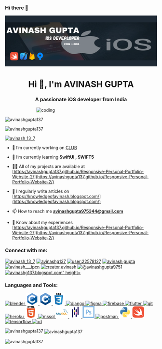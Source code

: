 ### Hi there 👋
![logo](https://github.com/Avinashgupta137/Avinashgupta137/blob/main/AVINASH%20GUPTA.png)

<h1 align="center">Hi 👋, I'm AVINASH GUPTA</h1>
<h3 align="center">A passionate iOS developer from India</h3>
<img align="right" alt="coding" width="400" src="https://user-images.githubusercontent.com/55389276/140866485-8fb1c876-9a8f-4d6a-98dc-08c4981eaf70.gif">  
<p align="left"> <img src="https://komarev.com/ghpvc/?username=avinashgupta137&label=Profile%20views&color=0e75b6&style=flat" alt="avinashgupta137" /> </p>

<p align="left"> <a href="https://github.com/ryo-ma/github-profile-trophy"><img src="https://github-profile-trophy.vercel.app/?username=avinashgupta137" alt="avinashgupta137" /></a> </p>

<p align="left"> <a href="https://twitter.com/avinash_13_7" target="blank"><img src="https://img.shields.io/twitter/follow/avinash_13_7?logo=twitter&style=for-the-badge" alt="avinash_13_7" /></a> </p>

- 🔭 I’m currently working on [CLUB](https://apps.apple.com/gb/app/entr-group/id1603640236)

- 🌱 I’m currently learning **SwiftUI , SWIFT5**

- 👨‍💻 All of my projects are available at [https://avinashgupta137.github.io/Responsive-Personal-Portfolio-Website-2/](https://avinashgupta137.github.io/Responsive-Personal-Portfolio-Website-2/)

- 📝 I regularly write articles on [https://knowledgeofavinash.blogspot.com/](https://knowledgeofavinash.blogspot.com/)

- 📫 How to reach me **avinashgupta975344@gmail.com**

- 📄 Know about my experiences [https://avinashgupta137.github.io/Responsive-Personal-Portfolio-Website-2/](https://avinashgupta137.github.io/Responsive-Personal-Portfolio-Website-2/)

<h3 align="left">Connect with me:</h3>
<p align="left">
<a href="https://twitter.com/avinash_13_7" target="blank"><img align="center" src="https://raw.githubusercontent.com/rahuldkjain/github-profile-readme-generator/master/src/images/icons/Social/twitter.svg" alt="avinash_13_7" height="30" width="40" /></a>
<a href="https://linkedin.com/in/avinashg137" target="blank"><img align="center" src="https://raw.githubusercontent.com/rahuldkjain/github-profile-readme-generator/master/src/images/icons/Social/linked-in-alt.svg" alt="avinashg137" height="30" width="40" /></a>
<a href="https://stackoverflow.com/users/user:22578127" target="blank"><img align="center" src="https://raw.githubusercontent.com/rahuldkjain/github-profile-readme-generator/master/src/images/icons/Social/stack-overflow.svg" alt="user:22578127" height="30" width="40" /></a>
<a href="https://fb.com/avinash gupta" target="blank"><img align="center" src="https://raw.githubusercontent.com/rahuldkjain/github-profile-readme-generator/master/src/images/icons/Social/facebook.svg" alt="avinash gupta" height="30" width="40" /></a>
<a href="https://instagram.com/avinash___ipcn" target="blank"><img align="center" src="https://raw.githubusercontent.com/rahuldkjain/github-profile-readme-generator/master/src/images/icons/Social/instagram.svg" alt="avinash___ipcn" height="30" width="40" /></a>
<a href="https://www.youtube.com/c/creator avinash" target="blank"><img align="center" src="https://raw.githubusercontent.com/rahuldkjain/github-profile-readme-generator/master/src/images/icons/Social/youtube.svg" alt="creator avinash" height="30" width="40" /></a>
<a href="https://www.hackerrank.com/@avinashgupta9751" target="blank"><img align="center" src="https://raw.githubusercontent.com/rahuldkjain/github-profile-readme-generator/master/src/images/icons/Social/hackerrank.svg" alt="@avinashgupta9751" height="30" width="40" /></a> <a href="https://avinashg137.blogspot.com/?zx=6fc57a05e5158ecb" target="blank"><img align="center" src="https://raw.githubusercontent.com/rahuldkjain/github-profile-readme-generator/master/src/images/icons/Social/blogger.svg" alt="avinashg137.blogspot.com” height="30" width="30" /></a>

</p>

<h3 align="left">Languages and Tools:</h3>
<p align="left"> <a href="https://www.blender.org/" target="_blank" rel="noreferrer"> <img src="https://download.blender.org/branding/community/blender_community_badge_white.svg" alt="blender" width="40" height="40"/> </a> <a href="https://www.cprogramming.com/" target="_blank" rel="noreferrer"> <img src="https://raw.githubusercontent.com/devicons/devicon/master/icons/c/c-original.svg" alt="c" width="40" height="40"/> </a> <a href="https://www.w3schools.com/cpp/" target="_blank" rel="noreferrer"> <img src="https://raw.githubusercontent.com/devicons/devicon/master/icons/cplusplus/cplusplus-original.svg" alt="cplusplus" width="40" height="40"/> </a> <a href="https://www.w3schools.com/css/" target="_blank" rel="noreferrer"> <img src="https://raw.githubusercontent.com/devicons/devicon/master/icons/css3/css3-original-wordmark.svg" alt="css3" width="40" height="40"/> </a> <a href="https://www.djangoproject.com/" target="_blank" rel="noreferrer"> <img src="https://cdn.worldvectorlogo.com/logos/django.svg" alt="django" width="40" height="40"/> </a> <a href="https://www.figma.com/" target="_blank" rel="noreferrer"> <img src="https://www.vectorlogo.zone/logos/figma/figma-icon.svg" alt="figma" width="40" height="40"/> </a> <a href="https://firebase.google.com/" target="_blank" rel="noreferrer"> <img src="https://www.vectorlogo.zone/logos/firebase/firebase-icon.svg" alt="firebase" width="40" height="40"/> </a> <a href="https://flutter.dev" target="_blank" rel="noreferrer"> <img src="https://www.vectorlogo.zone/logos/flutterio/flutterio-icon.svg" alt="flutter" width="40" height="40"/> </a> <a href="https://git-scm.com/" target="_blank" rel="noreferrer"> <img src="https://www.vectorlogo.zone/logos/git-scm/git-scm-icon.svg" alt="git" width="40" height="40"/> </a> <a href="https://heroku.com" target="_blank" rel="noreferrer"> <img src="https://www.vectorlogo.zone/logos/heroku/heroku-icon.svg" alt="heroku" width="40" height="40"/> </a> <a href="https://www.w3.org/html/" target="_blank" rel="noreferrer"> <img src="https://raw.githubusercontent.com/devicons/devicon/master/icons/html5/html5-original-wordmark.svg" alt="html5" width="40" height="40"/> </a> <a href="https://www.microsoft.com/en-us/sql-server" target="_blank" rel="noreferrer"> <img src="https://www.svgrepo.com/show/303229/microsoft-sql-server-logo.svg" alt="mssql" width="40" height="40"/> </a> <a href="https://www.mysql.com/" target="_blank" rel="noreferrer"> <img src="https://raw.githubusercontent.com/devicons/devicon/master/icons/mysql/mysql-original-wordmark.svg" alt="mysql" width="40" height="40"/> </a> <a href="https://pandas.pydata.org/" target="_blank" rel="noreferrer"> <img src="https://raw.githubusercontent.com/devicons/devicon/2ae2a900d2f041da66e950e4d48052658d850630/icons/pandas/pandas-original.svg" alt="pandas" width="40" height="40"/> </a> <a href="https://www.photoshop.com/en" target="_blank" rel="noreferrer"> <img src="https://raw.githubusercontent.com/devicons/devicon/master/icons/photoshop/photoshop-line.svg" alt="photoshop" width="40" height="40"/> </a> <a href="https://postman.com" target="_blank" rel="noreferrer"> <img src="https://www.vectorlogo.zone/logos/getpostman/getpostman-icon.svg" alt="postman" width="40" height="40"/> </a> <a href="https://www.python.org" target="_blank" rel="noreferrer"> <img src="https://raw.githubusercontent.com/devicons/devicon/master/icons/python/python-original.svg" alt="python" width="40" height="40"/> </a> <a href="https://developer.apple.com/swift/" target="_blank" rel="noreferrer"> <img src="https://raw.githubusercontent.com/devicons/devicon/master/icons/swift/swift-original.svg" alt="swift" width="40" height="40"/> </a> <a href="https://www.tensorflow.org" target="_blank" rel="noreferrer"> <img src="https://www.vectorlogo.zone/logos/tensorflow/tensorflow-icon.svg" alt="tensorflow" width="40" height="40"/> </a> <a href="https://www.adobe.com/products/xd.html" target="_blank" rel="noreferrer"> <img src="https://cdn.worldvectorlogo.com/logos/adobe-xd.svg" alt="xd" width="40" height="40"/> </a> </p>

<p><img align="left" src="https://github-readme-stats.vercel.app/api/top-langs?username=avinashgupta137&show_icons=true&locale=en&layout=compact" alt="avinashgupta137" /></p>

<p>&nbsp;<img align="center" src="https://github-readme-stats.vercel.app/api?username=avinashgupta137&show_icons=true&locale=en" alt="avinashgupta137" /></p>

<p><img align="center" src="https://github-readme-streak-stats.herokuapp.com/?user=avinashgupta137&" alt="avinashgupta137" /></p>

